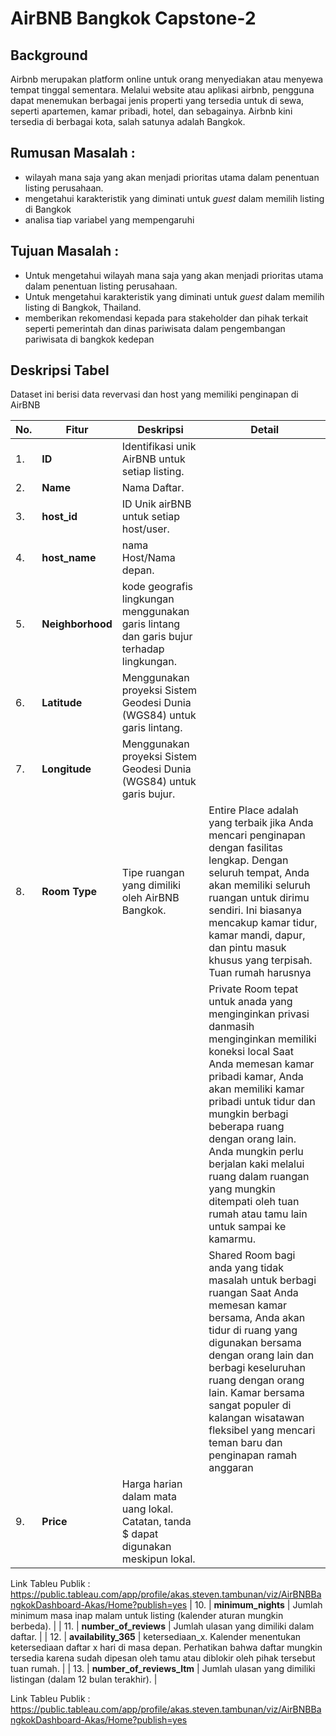 # AirBNB Bangkok Capstone-2 

## Background 
Airbnb merupakan platform online untuk orang menyediakan atau menyewa tempat tinggal sementara. Melalui website atau aplikasi airbnb, pengguna dapat menemukan berbagai jenis properti yang tersedia untuk di sewa, seperti apartemen, kamar pribadi, hotel, dan sebagainya. Airbnb kini tersedia di berbagai kota, salah satunya adalah Bangkok.

## Rumusan Masalah : 
- wilayah mana saja yang akan menjadi prioritas utama dalam penentuan listing perusahaan.
- mengetahui karakteristik yang diminati untuk *guest* dalam memilih listing di Bangkok
- analisa tiap variabel yang mempengaruhi

## Tujuan Masalah :
- Untuk mengetahui wilayah mana saja yang akan menjadi prioritas utama dalam penentuan listing perusahaan.
- Untuk mengetahui karakteristik yang diminati untuk *guest* dalam memilih listing di Bangkok, Thailand.
- memberikan rekomendasi kepada para stakeholder dan pihak terkait seperti pemerintah dan dinas pariwisata dalam pengembangan pariwisata di bangkok kedepan

## Deskripsi Tabel 
Dataset ini berisi data revervasi dan host yang memiliki penginapan di AirBNB

| No. | Fitur | Deskripsi | Detail |
|-|-|-|-|
| 1. | **ID** | Identifikasi unik AirBNB untuk setiap listing. | |
| 2. | **Name** | Nama Daftar. |
| 3. | **host_id** | ID Unik airBNB untuk setiap host/user. |
| 4. | **host_name** | nama Host/Nama depan. |
| 5. | **Neighborhood** | kode geografis lingkungan menggunakan garis lintang dan garis bujur terhadap lingkungan. |
| 6. | **Latitude** | Menggunakan proyeksi Sistem Geodesi Dunia (WGS84) untuk garis lintang.|
| 7. | **Longitude** |  Menggunakan proyeksi Sistem Geodesi Dunia (WGS84) untuk garis bujur. |
| 8. | **Room Type** | Tipe ruangan yang dimiliki oleh AirBNB Bangkok. | Entire Place adalah yang terbaik jika Anda mencari penginapan dengan fasilitas lengkap. Dengan seluruh tempat, Anda akan memiliki seluruh ruangan untuk  dirimu sendiri. Ini biasanya mencakup kamar tidur, kamar mandi, dapur, dan pintu masuk khusus yang terpisah. Tuan rumah harusnya |
| | | | Private Room tepat untuk anada yang menginginkan privasi danmasih menginginkan memiliki koneksi local Saat Anda memesan kamar pribadi kamar, Anda akan memiliki kamar pribadi untuk tidur dan mungkin berbagi beberapa ruang dengan orang lain. Anda mungkin perlu berjalan kaki melalui ruang dalam ruangan yang mungkin ditempati oleh tuan rumah atau tamu lain untuk sampai ke kamarmu.|
| | | | Shared Room bagi anda yang tidak masalah untuk berbagi ruangan Saat Anda memesan kamar bersama, Anda akan tidur di ruang yang digunakan bersama dengan orang lain dan berbagi keseluruhan ruang dengan orang lain. Kamar bersama sangat populer di kalangan wisatawan fleksibel yang mencari teman baru dan penginapan ramah anggaran |
| 9. | **Price** | Harga harian dalam mata uang lokal. Catatan, tanda $ dapat digunakan meskipun lokal. |

Link Tableu Publik : 
https://public.tableau.com/app/profile/akas.steven.tambunan/viz/AirBNBBangkokDashboard-Akas/Home?publish=yes
| 10. | **minimum_nights** | Jumlah minimum masa inap malam untuk listing (kalender aturan mungkin berbeda). |
| 11. | **number_of_reviews** | Jumlah ulasan yang dimiliki dalam daftar. |
| 12. | **availability_365** | ketersediaan_x. Kalender menentukan ketersediaan daftar x hari di masa depan. Perhatikan bahwa daftar mungkin tersedia karena sudah dipesan oleh tamu atau diblokir oleh pihak tersebut tuan rumah. |
| 13. | **number_of_reviews_ltm** | Jumlah ulasan yang dimiliki listingan (dalam 12 bulan terakhir). |

Link Tableu Publik : 
https://public.tableau.com/app/profile/akas.steven.tambunan/viz/AirBNBBangkokDashboard-Akas/Home?publish=yes
